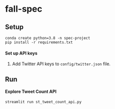# fall-spec


## Setup
```
conda create python=3.8 -n spec-project
pip install -r requirements.txt
``` 

#### Set up API keys

1. Add Twitter API keys to `config/twitter.json` file.


## Run

#### Explore Tweet Count API
```
streamlit run st_tweet_count_api.py
```

